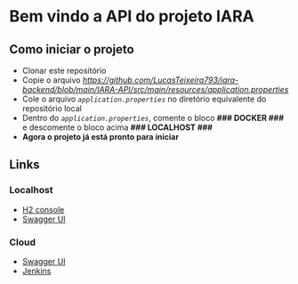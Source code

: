 # Bem vindo a API do projeto IARA
## **Como iniciar o projeto**
- Clonar este repositório
- Copie o arquivo _https://github.com/LucasTeixeira793/iara-backend/blob/main/IARA-API/src/main/resources/application.properties_
- Cole o arquivo _`application.properties`_ no diretório equivalente do repositório local
- Dentro do _`application.properties`_, comente o bloco **### DOCKER ###** e descomente o bloco acima **### LOCALHOST ###**
- **Agora o projeto já está pronto para iniciar**

## **Links**
### **Localhost**
- [H2 console](http://localhost:8080/h2-console/)
- [Swagger UI](http://localhost:8080/swagger-ui/index.html#/)

### **Cloud**
- [Swagger UI](http://44.209.44.203:8080/swagger-ui/index.html#/)
- [Jenkins]()
